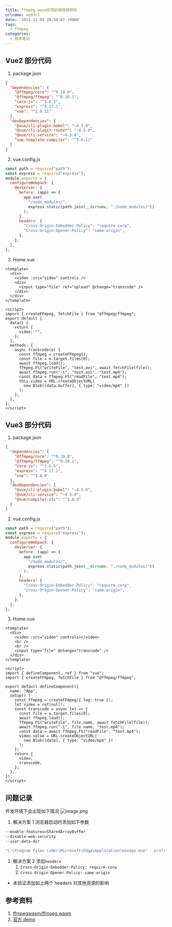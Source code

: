 ```yaml
---
title: ffmpeg.wasm实现前端视频转码
urlname: xq93r1
date: '2021-12-04 20:54:07 +0800'
tags:
  - ffmpeg
categories:
  - 技术笔记
---
```


## Vue2 部分代码

1. package.json

```json
{
  "dependencies": {
    "@ffmpeg/core": "^0.10.0",
    "@ffmpeg/ffmpeg": "^0.10.1",
    "core-js": "^3.6.5",
    "express": "^4.17.1",
    "vue": "^2.6.11"
  },
  "devDependencies": {
    "@vue/cli-plugin-babel": "~4.5.0",
    "@vue/cli-plugin-router": "~4.5.0",
    "@vue/cli-service": "~4.5.0",
    "vue-template-compiler": "^2.6.11"
  }
}
```

2. vue.config.js

```javascript
const path = require("path");
const express = require("express");
module.exports = {
  configureWebpack: {
    devServer: {
      before: (app) => {
        app.use(
          "/node_modules/",
          express.static(path.join(__dirname, "./node_modules/"))
        );
      },
      headers: {
        "Cross-Origin-Embedder-Policy": "require-corp",
        "Cross-Origin-Opener-Policy": "same-origin",
      },
    },
  },
};
```

3. Home.vue

```vue
<template>
  <div>
    <video :src="video" controls />
    <div>
      <input type="file" ref="upload" @change="transcode" />
    </div>
  </div>
</template>

<script>
import { createFFmpeg, fetchFile } from "@ffmpeg/ffmpeg";
export default {
  data() {
    return {
      video: "",
    };
  },
  methods: {
    async transcode(e) {
      const ffmpeg = createFFmpeg();
      const file = e.target.files[0];
      await ffmpeg.load();
      ffmpeg.FS("writeFile", "test.avi", await fetchFile(file));
      await ffmpeg.run("-i", "test.avi", "test.mp4");
      const data = ffmpeg.FS("readFile", "test.mp4");
      this.video = URL.createObjectURL(
        new Blob([data.buffer], { type: "video/mp4" })
      );
    },
  },
};
</script>
```

## Vue3 部分代码

1. package.json

```json
{
  "dependencies": {
    "@ffmpeg/core": "^0.10.0",
    "@ffmpeg/ffmpeg": "^0.10.1",
    "core-js": "^3.6.5",
    "express": "^4.17.1",
    "vue": "^3.0.0"
  },
  "devDependencies": {
    "@vue/cli-plugin-babel": "~4.5.0",
    "@vue/cli-service": "~4.5.0",
    "@vue/compiler-sfc": "^3.0.0"
  }
}
```

2. vue.config.js

```javascript
const path = require("path");
const express = require("express");
module.exports = {
  configureWebpack: {
    devServer: {
      before: (app) => {
        app.use(
          "/node_modules/",
          express.static(path.join(__dirname, "./node_modules/"))
        );
      },
      headers: {
        "Cross-Origin-Embedder-Policy": "require-corp",
        "Cross-Origin-Opener-Policy": "same-origin",
      },
    },
  },
};
```

3. Home.vue

```vue
<template>
  <div>
    <video :src="video" controls></video>
    <br />
    <br />
    <input type="file" @change="transcode" />
  </div>
</template>

<script>
import { defineComponent, ref } from "vue";
import { createFFmpeg, fetchFile } from "@ffmpeg/ffmpeg";

export default defineComponent({
  name: "App",
  setup() {
    const ffmpeg = createFFmpeg({ log: true });
    let video = ref(null);
    const transcode = async (e) => {
      const file = e.target.files[0];
      await ffmpeg.load();
      ffmpeg.FS("writeFile", file.name, await fetchFile(file));
      await ffmpeg.run("-i", file.name, "test.mp4");
      const data = await ffmpeg.FS("readFile", "test.mp4");
      video.value = URL.createObjectURL(
        new Blob([data], { type: "video/mp4" })
      );
    };
    return {
      video,
      transcode,
    };
  },
});
</script>
```

## 问题记录

开发环境下会出现如下情况
![image.png](https://cdn.nlark.com/yuque/0/2021/png/754067/1638622735517-fbe1d797-706a-4501-b12b-c6857b65a092.png#clientId=u68d16fc7-4ba5-4&crop=0&crop=0&crop=1&crop=1&from=paste&height=311&id=u80c0c37e&margin=%5Bobject%20Object%5D&name=image.png&originHeight=311&originWidth=918&originalType=binary∶=1&rotation=0&showTitle=false&size=35434&status=done&style=none&taskId=ua203d274-0d3c-4f93-8935-52b6e0b2d38&title=&width=918)

1. 解决方案 1 浏览器启动时添加如下参数

```bash
--enable-features=SharedArrayBuffer
--disable-web-security
--user-data-dir
```

```bash
"C:\Program Files (x86)\Microsoft\Edge\Application\msedge.exe" --profile-directory=Default --enable-features=SharedArrayBuffer --disable-web-security --user-data-dir
```

2. 解决方案 2 添加`headers`
   1. `Cross-Origin-Embedder-Policy: require-corp`
   1. `Cross-Origin-Opener-Policy: same-origin`

- 未验证添加如上两个 headers 对其他资源的影响

## 参考资料

1. [ffmpegwasm/ffmpeg.wasm](https://github.com/ffmpegwasm/ffmpeg.wasm)
1. [官方 demo](https://ffmpegwasm.netlify.app/#demo)
